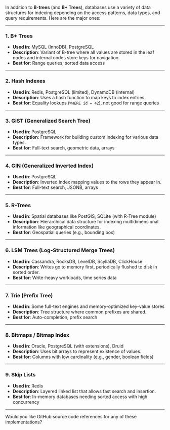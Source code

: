 In addition to **B-trees** (and **B+ Trees**), databases use a variety of data structures for indexing depending on the access patterns, data types, and query requirements. Here are the major ones:

---

### 1. **B+ Trees**
- **Used in**: MySQL (InnoDB), PostgreSQL
- **Description**: Variant of B-tree where all values are stored in the leaf nodes and internal nodes store keys for navigation.
- **Best for**: Range queries, sorted data access

---

### 2. **Hash Indexes**
- **Used in**: Redis, PostgreSQL (limited), DynamoDB (internal)
- **Description**: Uses a hash function to map keys to index entries.
- **Best for**: Equality lookups (`WHERE id = 42`), not good for range queries

---

### 3. **GiST (Generalized Search Tree)**
- **Used in**: PostgreSQL
- **Description**: Framework for building custom indexing for various data types.
- **Best for**: Full-text search, geometric data, arrays

---

### 4. **GIN (Generalized Inverted Index)**
- **Used in**: PostgreSQL
- **Description**: Inverted index mapping values to the rows they appear in.
- **Best for**: Full-text search, JSONB, arrays

---

### 5. **R-Trees**
- **Used in**: Spatial databases like PostGIS, SQLite (with R-Tree module)
- **Description**: Hierarchical data structure for indexing multidimensional information like geographical coordinates.
- **Best for**: Geospatial queries (e.g., bounding box)

---

### 6. **LSM Trees (Log-Structured Merge Trees)**
- **Used in**: Cassandra, RocksDB, LevelDB, ScyllaDB, ClickHouse
- **Description**: Writes go to memory first, periodically flushed to disk in sorted order.
- **Best for**: Write-heavy workloads, time series data

---

### 7. **Trie (Prefix Tree)**
- **Used in**: Some full-text engines and memory-optimized key-value stores
- **Description**: Tree structure where common prefixes are shared.
- **Best for**: Auto-completion, prefix search

---

### 8. **Bitmaps / Bitmap Index**
- **Used in**: Oracle, PostgreSQL (with extensions), Druid
- **Description**: Uses bit arrays to represent existence of values.
- **Best for**: Columns with low cardinality (e.g., gender, boolean fields)

---

### 9. **Skip Lists**
- **Used in**: Redis
- **Description**: Layered linked list that allows fast search and insertion.
- **Best for**: In-memory databases needing sorted access with high concurrency

---

Would you like GitHub source code references for any of these implementations?
